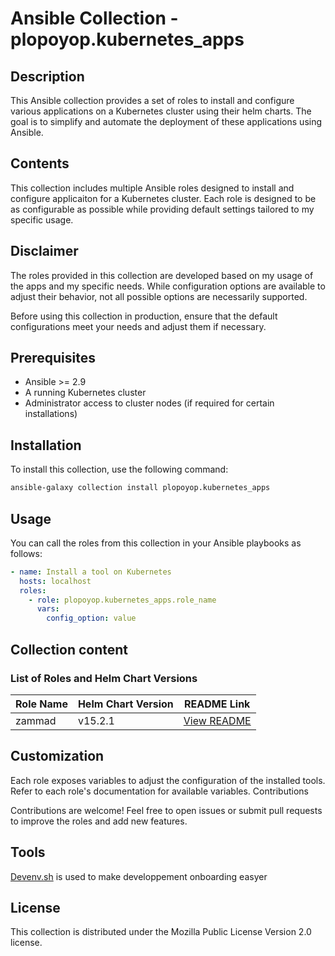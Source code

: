 # Ansible Collection - plopoyop.kubernetes_apps

## Description

This Ansible collection provides a set of roles to install and configure various applications on a Kubernetes cluster using their helm charts. The goal is to simplify and automate the deployment of these applications using Ansible.

## Contents

This collection includes multiple Ansible roles designed to install and configure applicaiton for a Kubernetes cluster. Each role is designed to be as configurable as possible while providing default settings tailored to my specific usage.

## Disclaimer

The roles provided in this collection are developed based on my usage of the apps and my specific needs. While configuration options are available to adjust their behavior, not all possible options are necessarily supported.

Before using this collection in production, ensure that the default configurations meet your needs and adjust them if necessary.

## Prerequisites

- Ansible >= 2.9
- A running Kubernetes cluster
- Administrator access to cluster nodes (if required for certain installations)

## Installation

To install this collection, use the following command:

```sh
ansible-galaxy collection install plopoyop.kubernetes_apps
```

## Usage

You can call the roles from this collection in your Ansible playbooks as follows:

```yaml
- name: Install a tool on Kubernetes
  hosts: localhost
  roles:
    - role: plopoyop.kubernetes_apps.role_name
      vars:
        config_option: value
```

## Collection content
### List of Roles and Helm Chart Versions

| Role Name       | Helm Chart Version | README Link                                 |
| ---------       | ------------------ | ------------------------------------        |
| zammad         | v15.2.1            | [View README](roles/zammad/README.md)       |

## Customization

Each role exposes variables to adjust the configuration of the installed tools. Refer to each role's documentation for available variables.
Contributions

Contributions are welcome! Feel free to open issues or submit pull requests to improve the roles and add new features.

## Tools
[Devenv.sh](https://devenv.sh/) is used to make developpement onboarding easyer

## License

This collection is distributed under the Mozilla Public License Version 2.0 license.
